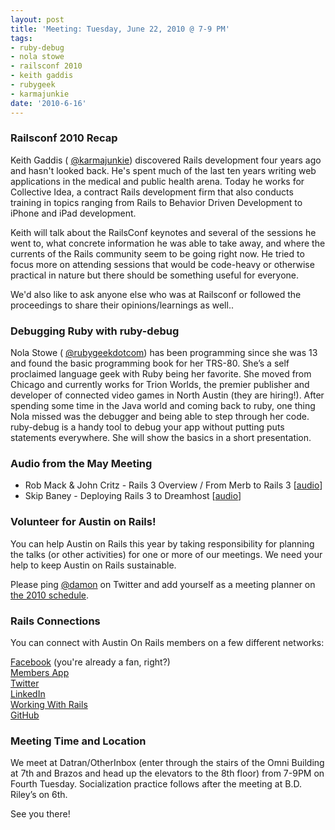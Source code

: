 ```yaml
---
layout: post
title: 'Meeting: Tuesday, June 22, 2010 @ 7-9 PM'
tags:
- ruby-debug
- nola stowe
- railsconf 2010
- keith gaddis
- rubygeek
- karmajunkie
date: '2010-6-16'
---
```

### Railsconf 2010 Recap

Keith Gaddis ( [@karmajunkie](http://twitter.com/karmajunkie/)) discovered Rails development four years ago and hasn't looked back. He's spent much of the last ten years writing web applications in the medical and public health arena. Today he works for Collective Idea, a contract Rails development firm that also conducts training in topics ranging from Rails to Behavior Driven Development to iPhone and iPad development.

Keith will talk about the RailsConf keynotes and several of the sessions he went to, what concrete information he was able to take away, and where the currents of the Rails community seem to be going right now. He tried to focus more on attending sessions that would be code-heavy or otherwise practical in nature but there should be something useful for everyone.

We'd also like to ask anyone else who was at Railsconf or followed the proceedings to share their opinions/learnings as well..

### Debugging Ruby with ruby-debug

Nola Stowe ( [@rubygeekdotcom](http://twitter.com/rubygeek/)) has been programming since she was 13 and found the basic programming book for her TRS-80. She’s a self proclaimed language geek with Ruby being her favorite. She moved from Chicago and currently works for Trion Worlds, the premier publisher and developer of connected video games in North Austin (they are hiring!). After spending some time in the Java world and coming back to ruby, one thing Nola missed was the debugger and being able to step through her code. ruby-debug is a handy tool to debug your app without putting puts statements everywhere. She will show the basics in a short presentation.

### Audio from the May Meeting

- Rob Mack & John Critz - Rails 3 Overview / From Merb to Rails 3 [[audio](https://github.com/austinonrails/Meetings/blob/master/2010/rob-mack-and-john-critz-rails3-gowalla.mp3)]
- Skip Baney - Deploying Rails 3 to Dreamhost [[audio](https://github.com/austinonrails/Meetings/blob/master/2010/skip-baney-rails3-on-dreamhost.mp3)]

### Volunteer for Austin on Rails!

You can help Austin on Rails this year by taking responsibility for planning the talks (or other activities) for one or more of our meetings. We need your help to keep Austin on Rails sustainable.

Please ping [@damon](http://twitter.com/damon) on Twitter and add yourself as a meeting planner on [the 2010 schedule](http://wiki.github.com/austinonrails/members/2010-meetings).

### Rails Connections

You can connect with Austin On Rails members on a few different networks:

[Facebook](http://www.facebook.com/austinonrails) (you're already a fan, right?)  
 [Members App](http://members.austinonrails.org)  
 [Twitter](http://twitter.com/austinonrails)  
 [LinkedIn](http://www.linkedin.com/groups?gid=37006)  
 [Working With Rails](http://www.workingwithrails.com/group/4451-austin-on-rails)  
 [GitHub](http://github.com/austinonrails)

### Meeting Time and Location

We meet at Datran/OtherInbox (enter through the stairs of the Omni Building at 7th and Brazos and head up the elevators to the 8th floor) from 7-9PM on Fourth Tuesday. Socialization practice follows after the meeting at B.D. Riley’s on 6th.

See you there!

